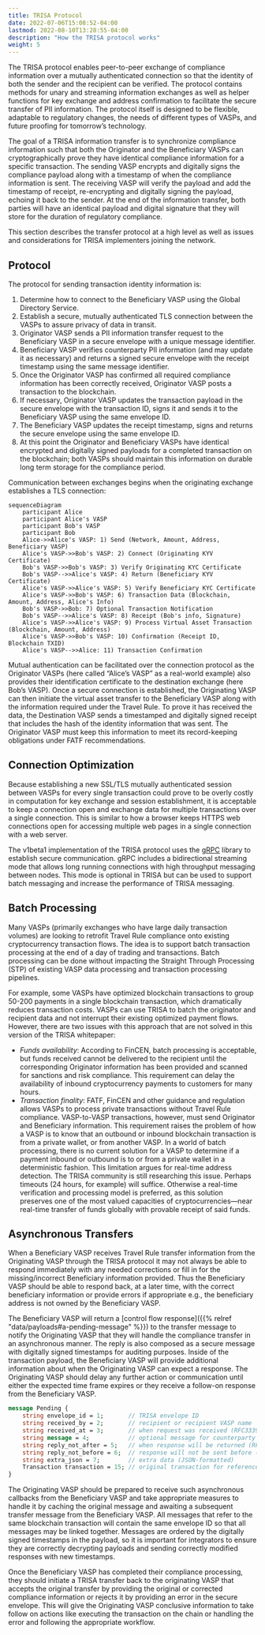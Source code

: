```yaml
---
title: TRISA Protocol
date: 2022-07-06T15:08:52-04:00
lastmod: 2022-08-10T13:28:55-04:00
description: "How the TRISA protocol works"
weight: 5
---
```


The TRISA protocol enables peer-to-peer exchange of compliance information over a mutually authenticated connection so that the identity of both the sender and the recipient can be verified. The protocol contains methods for unary and streaming information exchanges as well as helper functions for key exchange and address confirmation to facilitate the secure transfer of PII information. The protocol itself is designed to be flexible, adaptable to regulatory changes, the needs of different types of VASPs, and future proofing for tomorrow’s technology.

The goal of a TRISA information transfer is to synchronize compliance information such that both the Originator and the Beneficiary VASPs can cryptographically prove they have identical compliance information for a specific transaction. The sending VASP encrypts and digitally signs the compliance payload along with a timestamp of when the compliance information is sent. The receiving VASP will verify the payload and add the timestamp of receipt, re-encrypting and digitally signing the payload, echoing it back to the sender. At the end of the information transfer, both parties will have an identical payload and digital signature that they will store for the duration of regulatory compliance.

This section describes the transfer protocol at a high level as well as issues and considerations for TRISA implementers joining the network.

## Protocol

The protocol for sending transaction identity information is:

1. Determine how to connect to the Beneficiary VASP using the Global Directory Service.
2. Establish a secure, mutually authenticated TLS connection between the VASPs to assure privacy of data in transit.
3. Originator VASP sends a PII information transfer request to the Beneficiary VASP in a secure envelope with a unique message identifier.
4. Beneficiary VASP verifies counterparty PII information (and may update it as necessary) and returns a signed secure envelope with the receipt timestamp using the same message identifier.
5. Once the Originator VASP has confirmed all required compliance information has been correctly received, Originator VASP posts a transaction to the blockchain.
6. If necessary, Originator VASP updates the transaction payload in the secure envelope with the transaction ID, signs it and sends it to the Beneficiary VASP using the same envelope ID.
7. The Beneficiary VASP updates the receipt timestamp, signs and returns the secure envelope using the same envelope ID.
8. At this point the Originator and Beneficiary VASPs have identical encrypted and digitally signed payloads for a completed transaction on the blockchain; both VASPs should maintain this information on durable long term storage for the compliance period.

Communication between exchanges begins when the originating exchange establishes a TLS connection:

```mermaid
sequenceDiagram
    participant Alice
    participant Alice's VASP
    participant Bob's VASP
    participant Bob
    Alice->>Alice's VASP: 1) Send (Network, Amount, Address, Beneficiary VASP)
    Alice's VASP->>Bob's VASP: 2) Connect (Originating KYV Certificate)
    Bob's VASP->>Bob's VASP: 3) Verify Originating KYC Certificate
    Bob's VASP-->>Alice's VASP: 4) Return (Beneficiary KYV Certificate)
    Alice's VASP->>Alice's VASP: 5) Verify Beneficiary KYC Certificate
    Alice's VASP->>Bob's VASP: 6) Transaction Data (Blockchain, Amount, Address, Alice's Info)
    Bob's VASP->>Bob: 7) Optional Transaction Notification
    Bob's VASP-->>Alice's VASP: 8) Receipt (Bob's info, Signature)
    Alice's VASP->>Alice's VASP: 9) Process Virtual Asset Transaction (Blockchain, Amount, Address)
    Alice's VASP->>Bob's VASP: 10) Confirmation (Receipt ID, Blockchain TXID)
    Alice's VASP-->>Alice: 11) Transaction Confirmation
```

Mutual authentication can be facilitated over the connection protocol as the Originator VASPs (here called “Alice’s VASP” as a real-world example) also provides their identification certificate to the destination exchange (here Bob’s VASP). Once a secure connection is established, the Originating VASP can then initiate the virtual asset transfer to the Beneficiary VASP along with the information required under the Travel Rule. To prove it has received the data, the Destination VASP sends a timestamped and digitally signed receipt that includes the hash of the identity information that was sent. The Originator VASP must keep this information to meet its record-keeping obligations under FATF recommendations.


## Connection Optimization

Because establishing a new SSL/TLS mutually authenticated session between VASPs for every single transaction could prove to be overly costly in computation for key exchange and session establishment, it is acceptable to keep a connection open and exchange data for multiple transactions over a single connection. This is similar to how a browser keeps HTTPS web connections open for accessing multiple web pages in a single connection with a web server.

The v1beta1 implementation of the TRISA protocol uses the [gRPC](https://grpc.io/) library to establish secure communication. gRPC includes a bidirectional streaming mode that allows long running connections with high throughput messaging between nodes. This mode is optional in TRISA but can be used to support batch messaging and increase the performance of TRISA messaging.

## Batch Processing

Many VASPs (primarily exchanges who have large daily transaction volumes) are looking to retrofit Travel Rule compliance onto existing cryptocurrency transaction flows. The idea is to support batch transaction processing at the end of a day of trading and transactions. Batch processing can be done without impacting the Straight Through Processing (STP) of existing VASP data processing and transaction processing pipelines.

For example, some VASPs have optimized blockchain transactions to group 50-200 payments in a single blockchain transaction, which dramatically reduces transaction costs. VASPs can use TRISA to batch the originator and recipient data and not interrupt their existing optimized payment flows. However, there are two issues with this approach that are not solved in this version of the TRISA whitepaper:

- *Funds availability*: According to FinCEN, batch processing is acceptable, but funds received cannot be delivered to the recipient until the corresponding Originator information has been provided and scanned for sanctions and risk compliance. This requirement can delay the availability of inbound cryptocurrency payments to customers for many hours.
- *Transaction finality*: FATF, FinCEN and other guidance and regulation allows VASPs to process private transactions without Travel Rule compliance. VASP-to-VASP transactions, however, must send Originator and Beneficiary information. This requirement raises the problem of how a VASP is to know that an outbound or inbound blockchain transaction is from a private wallet, or from another VASP. In a world of batch processing, there is no current solution for a VASP to determine if a payment inbound or outbound is to or from a private wallet in a deterministic fashion. This limitation argues for real-time address detection. The TRISA community is still researching this issue. Perhaps timeouts (24 hours, for example) will suffice. Otherwise a real-time verification and processing model is preferred, as this solution preserves one of the most valued capacities of cryptocurrencies—near real-time transfer of funds globally with provable receipt of said funds.

## Asynchronous Transfers

When a Beneficiary VASP receives Travel Rule transfer information from the Originating VASP through the TRISA protocol it may not always be able to respond immediately with any needed corrections or fill in for the missing/incorrect Beneficiary information provided. Thus the Beneficiary VASP should be able to respond back, at a later time, with the correct beneficiary information or provide errors if appropriate e.g., the beneficiary address is not owned by the Beneficiary VASP.

The Beneficiary VASP will return a [control flow response]({{% relref "data/payloads#a-pending-message" %}}) to the transfer message to notify the Originating VASP that they will handle the compliance transfer in an asynchronous manner. The reply is also composed as a secure message with digitally signed timestamps for auditing purposes. Inside of the transaction payload, the Beneficiary VASP will provide additional information about when the Originating VASP can expect a response. The Originating VASP should delay any further action or communication until either the expected time frame expires or they receive a follow-on response from the Beneficiary VASP.

```proto
message Pending {
    string envelope_id = 1;       // TRISA envelope ID
    string received_by = 2;       // recipient or recipient VASP name
    string received_at = 3;       // when request was received (RFC3339)
    string message = 4;           // optional message for counterparty
    string reply_not_after = 5;   // when response will be returned (RFC3339)
    string reply_not_before = 6;  // response will not be sent before (RFC3339)
    string extra_json = 7;        // extra data (JSON-formatted)
    Transaction transaction = 15; // original transaction for reference
}
```

The Originating VASP should be prepared to receive such asynchronous callbacks from the Beneficiary VASP and take appropriate measures to handle it by caching the original message and awaiting a subsequent transfer message from the Beneficiary VASP. All messages that refer to the same blockchain transaction will contain the same envelope ID so that all messages may be linked together. Messages are ordered by the digitally signed timestamps in the payload, so it is important for integrators to ensure they are correctly decrypting payloads and sending correctly modified responses with new timestamps.

Once the Beneficiary VASP has completed their compliance processing, they should initiate a TRISA transfer back to the originating VASP that accepts the original transfer by providing the original or corrected compliance information or rejects it by providing an error in the secure envelope. This will give the Originating VASP conclusive information to take follow on actions like executing the transaction on the chain or handling the error and following the appropriate workflow.